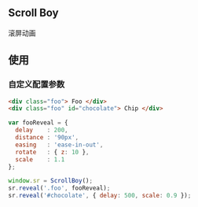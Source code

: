 ## Scroll Boy

滚屏动画

## 使用

### 自定义配置参数


```html
<div class="foo"> Foo </div>
<div class="foo" id="chocolate"> Chip </div>
```
```js
var fooReveal = {
  delay    : 200,
  distance : '90px',
  easing   : 'ease-in-out',
  rotate   : { z: 10 },
  scale    : 1.1
};

window.sr = ScrollBoy();
sr.reveal('.foo', fooReveal);
sr.reveal('#chocolate', { delay: 500, scale: 0.9 });
```
